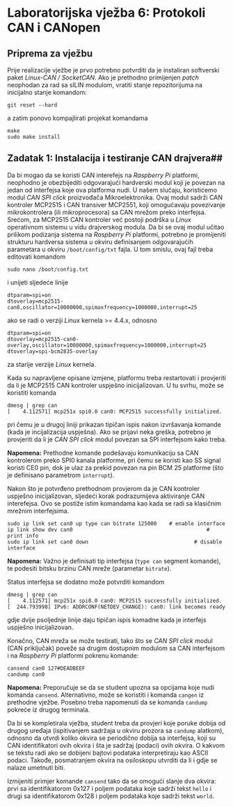 # Laboratorijska vježba 6: Protokoli CAN i CANopen #

## Priprema za vježbu ##
Prije realizacije vježbe je prvo potrebno potvrditi da je instaliran softverski paket *Linux-CAN / SocketCAN*. Ako je prethodno primijenjen *patch* neophodan za rad sa slLIN modulom, vratiti stanje repozitorijuma na inicijalno stanje komandom:

```
git reset --hard
```

a zatim ponovo kompajlirati projekat komandama

```
make
sudo make install
```

## Zadatak 1: Instalacija i testiranje CAN drajvera##
Da bi mogao da se koristi CAN interefejs na *Raspberry Pi* platformi, neophodno je obezbijediti odgovarajući hardverski modul koji je povezan na jedan od interfejsa koje ova platforma nudi. U našem slučaju, koristićemo modul *CAN SPI click* proizvođača Mikroelektronika. Ovaj modul sadrži CAN kontroler MCP2515 i CAN transiver MCP2551, koji omogućavaju povezivanje mikrokontrolera (ili mikroprocesora) sa CAN mrežom preko interfejsa. Srećom, za MCP2515 CAN kontroler već postoji podrška u *Linux* operativnom sistemu u vidu drajverskog modula. Da bi se ovaj modul učitao prilikom podizanja sistema na *Raspberry Pi* platformi, potrebno je promijeniti strukturu hardversa sistema u okviru definisanjem odgovarajućih parametara u okviru `/boot/config/txt` fajla. U tom smislu, ovaj fajl treba editovati komandom

```
sudo nano /boot/config.txt
```

i unijeti sljedeće linije

```
dtparam=spi=on
dtoverlay=mcp2515-can0,oscillator=10000000,spimaxfrequency=1000000,interrupt=25
```

ako se radi o verziji *Linux* kernela >= 4.4.x, odnosno

```
dtparam=spi=on
dtoverlay=mcp2515-can0-overlay,oscillator=10000000,spimaxfrequency=1000000,interrupt=25
dtoverlay=spi-bcm2835-overlay
```

za starije verzije *Linux* kernela.

Kada su napravljene opisane izmjene, platformu treba restartovati i provjeriti da li je MCP2515 CAN kontroler uspješno inicijalizovan. U tu svrhu, može se koristiti komanda

```
dmesg | grep can
[    4.112571] mcp251x spi0.0 can0: MCP2515 successfully initialized.
```

pri čemu je u drugoj liniji prikazan tipičan ispis nakon izvršavanja komande (kada je incijalizacija uspješna). Ako se prijavi neka greška, potrebno je provjeriti da li je *CAN SPI click* modul povezan sa SPI interfejsom kako treba.

**Napomena:** Prethodne komande podešavaju komunikaciju sa CAN kontrolerom preko SPI0 kanala platforme, pri čemu se koristi kao SS signal koristi CE0 pin, dok je ulaz za prekid povezan na pin BCM 25 platforme (što je definisano parametrom `interrupt`).

Nakon što je potvrđeno prethodnom provjerom da je CAN kontroler uspješno inicijalizovan, sljedeći korak podrazumijeva aktiviranje CAN interefejsa. Ovo se postiže istim komandama kao kada se radi sa klasičnim mrežnim interfejsima.

```
sudo ip link set can0 up type can bitrate 125000	# enable interface
ip link show dev can0						    	            # print info
sudo ip link set can0 down      					        # disable interface
```

**Napomena:** Važno je definisati tip interfejsa (`type can` segment komande), te podesiti bitsku brzinu CAN mreže (parametar `bitrate`).

Status interfejsa se dodatno može potvrditi komandom

```
dmesg | grep can
[    4.112571] mcp251x spi0.0 can0: MCP2515 successfully initialized.
[  244.793998] IPv6: ADDRCONF(NETDEV_CHANGE): can0: link becomes ready
```

gdje dvije psoljednje linije daju tipičan ispis komadne kada je interfejs uspješno inicijalizovan.

Konačno, CAN mreža se može testirati, tako što se *CAN SPI click* modul (CAN priključak) poveže sa drugim dostupnim modulom sa CAN interfejsom i na *Raspberry Pi* platformi pokrenu komande:

```
cansend can0 127#DEADBEEF
candump can0
```

**Napomena:** Preporučuje se da se student upozna sa opcijama koje nudi komanda `cansend`. Alternativno, može se koristiti i komanda `cangen` iz prethodne vježbe. Posebno treba napomenuti da se komanda `candump` pokreće iz drugog terminala.

Da bi se kompletirala vježba, student treba da provjeri koje poruke dobija od drugog uređaja (ispitivanjem sadržaja u okviru prozora sa `candump` alatkom), odnosno da utvrdi koliko okvira se periodično dobija sa interfejsa, koji su CAN identifikatori ovih okvira i šta je sadržaj (podaci) ovih okvira. O kakvom se tekstu radi ako se dobijeni bajtovi podataka interpretiraju kao ASCII podaci. Takođe, posmatranjem okvira na osiloskopu utvrditi da li i gdje se nalaze umetnuti biti.

Izmijeniti primjer komande `cansend` tako da se omogući slanje dva okvira: prvi sa identifikatorom 0x127 i poljem podataka koje sadrži tekst `hello` i drugi sa identifikatorom 0x128 i poljem podataka koje sadrži tekst `world`.
